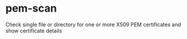 # pem-scan
Check single file or directory for one or more X509 PEM certificates and show certificate details
